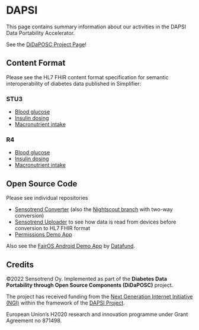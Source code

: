 # DAPSI
This page contains summary information about our activities in the DAPSI Data Portability Accelerator.

See the [DiDaPOSC Project Page](https://dapsi.ngi.eu/hall-of-fame/diabetes-data-portability-through-open-source-components/)!

## Content Format
Please see the HL7 FHIR content format specification for semantic interoperability of diabetes data published in Simplifier:

### STU3
* [Blood glucose](https://simplifier.net/finnishphr/fiphr-sd-bloodglucose-stu3)
* [Insulin dosing](https://simplifier.net/finnishphr/fiphr-sd-insulindosing-stu3-production)
* [Macronutrient intake](https://simplifier.net/finnishphr/fiphr-sd-macronutrientintake-stu3)

### R4
* [Blood glucose](https://simplifier.net/finnishphrr4/fiphrsdbloodglucose)
* [Insulin dosing](https://simplifier.net/finnishphrr4/fiphrsdinsulindosager4)
* [Macronutrient intake](https://simplifier.net/finnishphrr4/fiphrsdmacronutrientintake)

## Open Source Code
Please see individual repositories
* [Sensotrend Converter](https://github.com/Sensotrend/sensotrend-converter)
  (also the [Nightscout branch](https://github.com/Sensotrend/sensotrend-converter/tree/nightscout) with two-way conversion)
* [Sensotrend Uploader](https://github.com/Sensotrend/sensotrend-uploader) to see how data is read from devices before conversion to HL7 FHIR format
* [Permissions Demo App](https://github.com/Sensotrend/permissions-ui)


Also see the [FairOS Android Demo App](https://github.com/fairDataSociety/fairOS-dfs-android-demo) by [Datafund](https://datafund.io).

## Credits

©2022 Sensotrend Oy. Implemented as part of the **Diabetes Data Portability through Open Source Components (DiDaPOSC)** project.

The project has received funding from the [Next Generation Internet Initiative (NGI)](https://www.ngi.eu/)
within the framework of the [DAPSI Project](https://dapsi.ngi.eu/).

European Union’s H2020 research and innovation programme under Grant Agreement no 871498.
